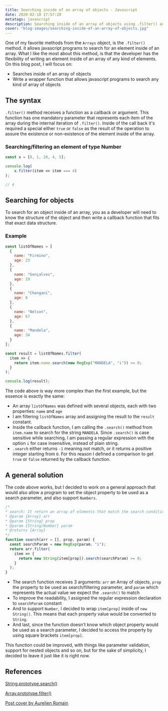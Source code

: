 ```yaml
---
title: Searching inside of an array of objects - Javascript
date: 2020-02-10 17:57:20
metatags: javascript
description: Searching inside of an array of objects using .filter() and .search() methods in Javascript.
cover: "blog-images/searching-inside-of-an-array-of-objects.jpg"
---
```


One of my favorite methods from the `Arrays` object, is the `.filter()` method. it allows javascript programs to search for an element inside of an array. What I like the most about this method, is that the developer has the flexibility of writing an element inside of an array of any kind of elements. On this blog post, I will focus on:

* Searches inside of an array of objects
* Write a wrapper function that allows javascript programs to search any kind of array of objects



## The syntax

`.filter()` method receives a function as a callback or argument. This function has one mandatory parameter that represents each item of the array during the internal iteration of `.filter()`. Inside of the call back it's required a special either `true` or `false` as the result of the operation to assure the existence or non-existence of the element inside of the array.

### Searching/filtering an element of type Number

```javascript
const x = [0, 1, 20, 4, 5];

console.log(
	x.filter(item => item === 4)
);

// 4
```



## Searching for objects

To search for an object inside of an array, you as a developer will need to know the structure of the object and then write a callback function that fits that exact data structure.



### Example

```javascript
const listOfNames = [
  {
    name: "Firmino",
    age: 23
  },
  {
    name: "Gonçalves",
    age: 19
  },
  {
    name: "Changani",
    age: 8
  },
  {
    name: "Nelson",
    age: 67
  },
  {
    name: "Mandela",
    age: 34
  }
];

const result = listOfNames.filter(
  item => {
    return item.name.search(new RegExp("MANDELA", "i")) >= 0;
  }
);

console.log(result);
```

The code above is way more complex than the first example, but the essence is exactly the same:

* An array `listOfNames` was defined with several objects, each with two properties: `name` and `age`
* I am filtering `listOfNames` array and assigning the result to the `result` constant.
* Inside the callback function, I am calling the `.search()` method from `item.name` to search for the string `MANDELA`. Since `.search()` is case sensitive while searching, I am passing a regular expression with the option `i` for case insensitive, instead of plain string.
* `.search` either returns `-1` meaning not match, or it returns a positive integer starting from `O`. For this reason I defined a comparison to get `true` or `false` returned by the callback function.



## A general solution

The code above works, but I decided to work on a general approach that would also allow a program to set the object property to be used as a search parameter, and also support `Numbers`.

```javascript
/*
* search: It return an array of elements that match the search condition
* @param {Array} arr
* @param {String} prop
* @param {String/Number} param
* @returns {Array}
*/
function search(arr = [], prop, param) {
  const searchParam = new RegExp(param, "i");
  return arr.filter(
    item => {
      return new String(item[prop]).search(searchParam) >= 0;
    }
  );
}
```

* The search function receives 3 arguments: `arr` an Array of objects, `prop` the property to be used as search/filtering parameter, and `param` which represents the actual value we expect the `.search()` to match
* To improve the readability, I assigned the regular expression declaration to `searchParam` constant
* And to support `Number`, I decided to wrap `item[prop]` inside of `new String()`. This means that each property value would be converted to `String`.
* And last, since the function doesn't know which object property would be used as a search parameter, I decided to access the property by using square brackets `item[prop]`.



This function could be improved, with things like parameter validation, support for nested objects and so on, but for the sake of simplicity, I decided to leave it just like it is right now. 



## References

[String.prototype.search()](https://developer.mozilla.org/en-US/docs/Web/JavaScript/Reference/Global_Objects/String/search)

[Array.prototype.filter()](https://developer.mozilla.org/en-US/docs/Web/JavaScript/Reference/Global_Objects/Array/filter)

[Post cover by Aurelien Romain](https://unsplash.com/photos/ge2mkvxvS_Q)